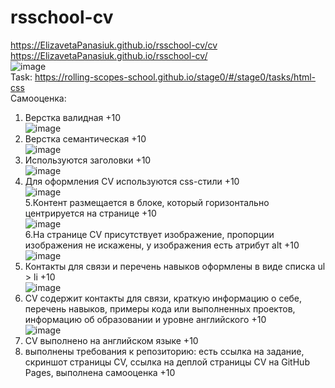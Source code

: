 # rsschool-cv
https://ElizavetaPanasiuk.github.io/rsschool-cv/cv    
https://ElizavetaPanasiuk.github.io/rsschool-cv/  
![image](https://user-images.githubusercontent.com/65709545/110000384-47b0dd00-7d24-11eb-9301-7460842c5ef5.png)  
Task: https://rolling-scopes-school.github.io/stage0/#/stage0/tasks/html-css  
Самооценка:  
1. Верстка валидная +10  
![image](https://user-images.githubusercontent.com/65709545/109999357-31565180-7d23-11eb-8a68-b90a8add4d07.png)  
2. Верстка семантическая +10  
![image](https://user-images.githubusercontent.com/65709545/109999500-58ad1e80-7d23-11eb-81b3-b9bc5ef46771.png)  
3. Используются заголовки +10  
![image](https://user-images.githubusercontent.com/65709545/109999607-72e6fc80-7d23-11eb-982a-471cf57b7c29.png)  
4. Для оформления СV используются css-стили +10  
![image](https://user-images.githubusercontent.com/65709545/109999758-9b6ef680-7d23-11eb-86c4-ff0aff86d664.png)  
5.Контент размещается в блоке, который горизонтально центрируется на странице +10  
![image](https://user-images.githubusercontent.com/65709545/109999864-bd687900-7d23-11eb-8730-1ae421261612.png)  
6.На странице СV присутствует изображение, пропорции изображения не искажены, у изображения есть атрибут alt +10  
![image](https://user-images.githubusercontent.com/65709545/110000009-e0932880-7d23-11eb-8668-c3637fdeec47.png)  
7. Контакты для связи и перечень навыков оформлены в виде списка ul > li +10  
![image](https://user-images.githubusercontent.com/65709545/110000118-01f41480-7d24-11eb-948e-8836f9876e14.png)  
8. CV содержит контакты для связи, краткую информацию о себе, перечень навыков, примеры кода или выполненных проектов, информацию об образовании и уровне английского +10  
![image](https://user-images.githubusercontent.com/65709545/110000212-1b955c00-7d24-11eb-8285-c17030f9cb0c.png)  
9. CV выполнено на английском языке +10  
10. выполнены требования к репозиторию: есть ссылка на задание, скриншот страницы СV, ссылка на деплой страницы CV на GitHub Pages, выполнена самооценка +10  
